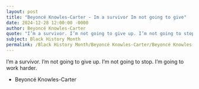 ```yaml
---
layout: post
title: "Beyoncé Knowles-Carter - Im a survivor Im not going to give"
date: 2024-12-28 12:00:00 -0000
author: Beyoncé Knowles-Carter
quote: "I’m a survivor. I’m not going to give up. I’m not going to stop. I’m going to work harder."
subject: Black History Month
permalink: /Black History Month/Beyoncé Knowles-Carter/Beyoncé Knowles-Carter - Im a survivor Im not going to give
---
```


I’m a survivor. I’m not going to give up. I’m not going to stop. I’m going to work harder.

- Beyoncé Knowles-Carter
